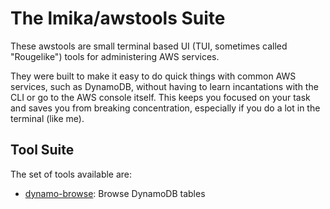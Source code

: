 # The lmika/awstools Suite

These awstools are small terminal based UI (TUI, sometimes called "Rougelike") tools for
administering AWS services.

They were built to make it easy to do quick things with
common AWS services, such as DynamoDB, without having to learn incantations with the CLI or
go to the AWS console itself.  This keeps you focused on your task and saves you from
breaking concentration, especially if you do a lot in the terminal (like me).

## Tool Suite

The set of tools available are:

- [dynamo-browse](/dynamo-browse): Browse DynamoDB tables